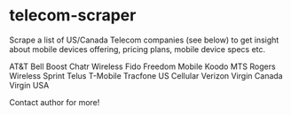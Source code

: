# telecom-scraper

Scrape a list of US/Canada Telecom companies (see below) to get insight about mobile devices offering, pricing plans, mobile device specs etc.

AT&T
Bell
Boost
Chatr Wireless
Fido
Freedom Mobile
Koodo
MTS
Rogers Wireless
Sprint
Telus
T-Mobile
Tracfone
US Cellular
Verizon
Virgin Canada
Virgin USA


Contact author for more!


